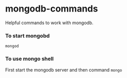# mongodb-commands
Helpful commands to work with mongodb.

### To start mongobd
``` mongod ```

### To use mongo shell
First start the mongodb server and then command 
``` mongo ```

